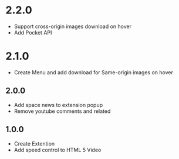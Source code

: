 # 2.2.0

- Support cross-origin images download on hover
- Add Pocket API

# 2.1.0

- Create Menu and add download for Same-origin images on hover
  
## 2.0.0

- Add space news to extension popup
- Remove youtube comments and related

## 1.0.0

- Create Extention
- Add speed control to HTML 5 Video